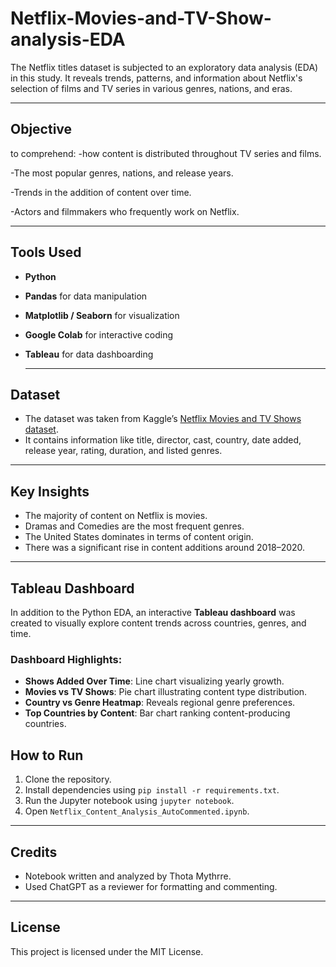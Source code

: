 # Netflix-Movies-and-TV-Show-analysis-EDA

The Netflix titles dataset is subjected to an exploratory data analysis (EDA) in this study.  It reveals trends, patterns, and information about Netflix's selection of films and TV series in various genres, nations, and eras.

---
## Objective

to comprehend:
-how content is distributed throughout TV series and films.


-The most popular genres, nations, and release years.


-Trends in the addition of content over time.


-Actors and filmmakers who frequently work on Netflix.

---
## Tools Used

- **Python**
- **Pandas** for data manipulation
- **Matplotlib / Seaborn** for visualization
- **Google Colab** for interactive coding
- **Tableau** for data dashboarding


  ---

## Dataset

- The dataset was taken from Kaggle’s [Netflix Movies and TV Shows dataset](https://www.kaggle.com/datasets/shivamb/netflix-shows).
- It contains information like title, director, cast, country, date added, release year, rating, duration, and listed genres.

---
## Key Insights

- The majority of content on Netflix is movies.
- Dramas and Comedies are the most frequent genres.
- The United States dominates in terms of content origin.
- There was a significant rise in content additions around 2018–2020.

---
## Tableau Dashboard

In addition to the Python EDA, an interactive **Tableau dashboard** was created to visually explore content trends across countries, genres, and time.

### Dashboard Highlights:
- **Shows Added Over Time**: Line chart visualizing yearly growth.
- **Movies vs TV Shows**: Pie chart illustrating content type distribution.
- **Country vs Genre Heatmap**: Reveals regional genre preferences.
- **Top Countries by Content**: Bar chart ranking content-producing countries.


## How to Run

1. Clone the repository.
2. Install dependencies using `pip install -r requirements.txt`.
3. Run the Jupyter notebook using `jupyter notebook`.
4. Open `Netflix_Content_Analysis_AutoCommented.ipynb`.

---

## Credits

- Notebook written and analyzed by Thota Mythrre.
- Used ChatGPT as a reviewer for formatting and commenting.

---

##  License

This project is licensed under the MIT License.
